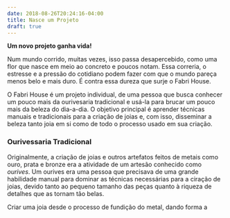 ```yaml
---
date: 2018-08-26T20:24:16-04:00
title: Nasce um Projeto
draft: true
---
```


**Um novo projeto ganha vida!**

Num mundo corrido, muitas vezes, isso passa desapercebido, como uma flor que nasce em meio ao concreto e poucos notam. Essa correria, o estresse e a pressão do cotidiano podem fazer com que o mundo pareça menos belo e mais duro. É contra essa dureza que surje o Fabri House.

O Fabri House é um projeto individual, de uma pessoa que busca conhecer um pouco mais da ourivesaria tradicional e usá-la para brucar um pouco mais da beleza do dia-a-dia. O objetivo principal é aprender técnicas manuais e tradicionais para a criação de joias e, com isso, disseminar a beleza tanto joia em si como de todo o processo usado em sua criação. 

### Ourivessaria Tradicional

Originalmente, a criação de joias e outros artefatos feitos de metais como ouro, prata e bronze era a atividade de um artesão conhecido como *ourives*. Um ourives era uma pessoa que precisava de uma grande habilidade manual para dominar as técnicas necessárias para a ciração de joias, devido tanto ao pequeno tamanho das peças quanto à riqueza de detalhes que as tornam tão belas. 


Criar uma joia desde o processo de fundição do metal, dando forma a 
